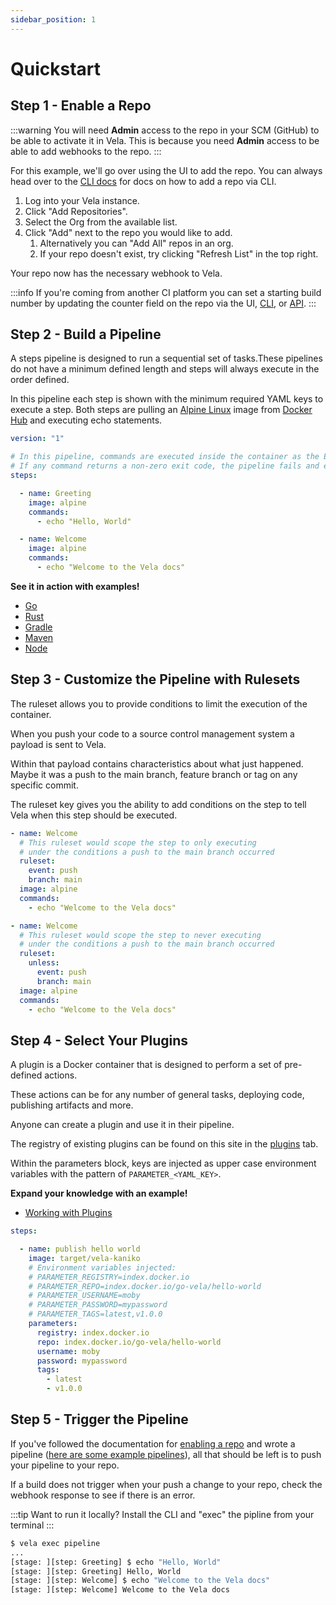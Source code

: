```yaml
---
sidebar_position: 1
---
```


# Quickstart

## Step 1 - Enable a Repo

:::warning
You will need **Admin** access to the repo in your SCM (GitHub) to be able to activate it in Vela. This is because you need **Admin** access to be able to add webhooks to the repo.
:::

For this example, we'll go over using the UI to add the repo. You can always head over to the [CLI docs](/docs/reference/cli/repo/add.md) for docs on how to add a repo via CLI.

1. Log into your Vela instance.
1. Click "Add Repositories".
1. Select the Org from the available list.
1. Click "Add" next to the repo you would like to add.
   1. Alternatively you can "Add All" repos in an org.
   1. If your repo doesn't exist, try clicking "Refresh List" in the top right.

Your repo now has the necessary webhook to Vela.

:::info
If you're coming from another CI platform you can set a starting build number by updating the counter field on the repo via the UI, [CLI](/docs/reference/cli/repo/repo.md), or [API](/docs/reference/api/repo/repo.md).
:::

## Step 2 - Build a Pipeline

A steps pipeline is designed to run a sequential set of tasks.These pipelines do not have a minimum defined length and steps will always execute in the order defined.

In this pipeline each step is shown with the minimum required YAML keys to execute a step. Both steps are pulling an [Alpine Linux](https://alpinelinux.org/) image from [Docker Hub](https://hub.docker.com/) and executing echo statements.  

```yaml
version: "1"

# In this pipeline, commands are executed inside the container as the Entrypoint.
# If any command returns a non-zero exit code, the pipeline fails and exits.
steps:

  - name: Greeting
    image: alpine
    commands:
      - echo "Hello, World"

  - name: Welcome
    image: alpine
    commands:
      - echo "Welcome to the Vela docs"
```

**See it in action with examples!**

* [Go](/docs/usage/examples/go_modules.md)
* [Rust](/docs/usage/examples/rust_cargo.md)
* [Gradle](/docs/usage/examples/java_gradle.md)
* [Maven](/docs/usage/examples/java_maven.md)
* [Node](/docs/usage/examples/node.md)

## Step 3 - Customize the Pipeline with Rulesets

The ruleset allows you to provide conditions to limit the execution of the container.

When you push your code to a source control management system a payload is sent to Vela.

Within that payload contains characteristics about what just happened. Maybe it was a push to the main branch, feature branch or tag on any specific commit.

The ruleset key gives you the ability to add conditions on the step to tell Vela when this step should be executed.

```yaml
- name: Welcome
  # This ruleset would scope the step to only executing
  # under the conditions a push to the main branch occurred
  ruleset:
    event: push
    branch: main
  image: alpine
  commands:
    - echo "Welcome to the Vela docs"
```

```yaml
- name: Welcome
  # This ruleset would scope the step to never executing
  # under the conditions a push to the main branch occurred
  ruleset:
    unless:
      event: push
      branch: main
  image: alpine
  commands:
    - echo "Welcome to the Vela docs"
```

## Step 4 - Select Your Plugins

A plugin is a Docker container that is designed to perform a set of pre-defined actions.

These actions can be for any number of general tasks, deploying code, publishing artifacts and more.

Anyone can create a plugin and use it in their pipeline.

The registry of existing plugins can be found on this site in the [plugins](docs/usage/plugins/index.md) tab.

Within the parameters block, keys are injected as upper case environment variables with the pattern of `PARAMETER_<YAML_KEY>`.

**Expand your knowledge with an example!**

* [Working with Plugins](/docs/usage/plugin.md)

<!-- section break -->

```yaml
steps:

  - name: publish hello world
    image: target/vela-kaniko
    # Environment variables injected:
    # PARAMETER_REGISTRY=index.docker.io
    # PARAMETER_REPO=index.docker.io/go-vela/hello-world
    # PARAMETER_USERNAME=moby
    # PARAMETER_PASSWORD=mypassword
    # PARAMETER_TAGS=latest,v1.0.0
    parameters:
      registry: index.docker.io
      repo: index.docker.io/go-vela/hello-world
      username: moby
      password: mypassword
      tags:
        - latest
        - v1.0.0
```

## Step 5 - Trigger the Pipeline

If you've followed the documentation for [enabling a repo](/docs/usage/enable_repo.md) and wrote a pipeline ([here are some example pipelines](/docs/usage/tour/tour.md)), all that should be left is to push your pipeline to your repo.

If a build does not trigger when your push a change to your repo, check the webhook response to see if there is an error.

:::tip
Want to run it locally? Install the CLI and "exec" the pipline from your terminal
:::

```sh
$ vela exec pipeline
...
[stage: ][step: Greeting] $ echo "Hello, World"
[stage: ][step: Greeting] Hello, World
[stage: ][step: Welcome] $ echo "Welcome to the Vela docs"
[stage: ][step: Welcome] Welcome to the Vela docs  
```
